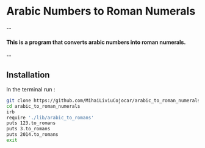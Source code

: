 # Arabic Numbers to Roman Numerals

--

#### This is a program that converts arabic numbers into roman numerals.

--

Installation
-----------
In the terminal run :

```sh
git clone https://github.com/MihaiLiviuCojocar/arabic_to_roman_numerals.git
cd arabic_to_roman_numerals
irb
require './lib/arabic_to_romans'
puts 123.to_romans
puts 3.to_romans
puts 2014.to_romans
exit
```
